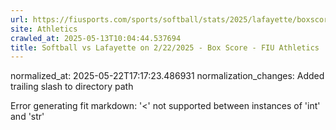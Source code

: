 ```yaml
---
url: https://fiusports.com/sports/softball/stats/2025/lafayette/boxscore/12795/
site: Athletics
crawled_at: 2025-05-13T10:04:44.537694
title: Softball vs Lafayette on 2/22/2025 - Box Score - FIU Athletics
---
```

normalized_at: 2025-05-22T17:17:23.486931
normalization_changes: Added trailing slash to directory path

Error generating fit markdown: '<' not supported between instances of 'int' and 'str'